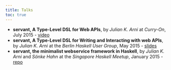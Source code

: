 ```yaml
---
title: Talks
toc: true
---
```



- **servant, A Type-Level DSL for Web APIs**, by *Julian K. Arni* at *Curry-On*, July 2015 - [video](https://www.youtube.com/watch?v=snOBI8PcbMQ)
- **servant, A Type-Level DSL for Writing and Interacting with web APIs**, by *Julian K. Arni* at the *Berlin Haskell User Group*, May 2015 - [slides](https://github.com/haskell-servant/hugsMay2015Berlin/raw/master/presentation.pdf)
- **servant, the minimalist webservice framework in Haskell**, by *Julian K. Arni* and *Sönke Hahn* at the *Singapore Haskell Meetup*, January 2015 - [repo](https://github.com/haskell-servant/HaskellSGMeetup2015)
